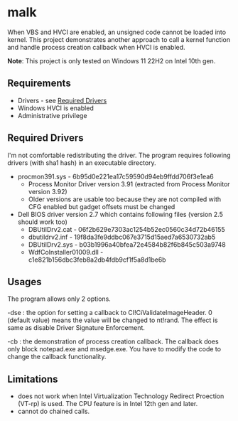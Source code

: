 # malk

When VBS and HVCI are enabled, an unsigned code cannot be loaded into kernel. This project demonstrates another approach to call a kernel function and handle process creation callback when HVCI is enabled.

**Note**: This project is only tested on Windows 11 22H2 on Intel 10th gen.


## Requirements
- Drivers - see [Required Drivers](#required-drivers)
- Windows HVCI is enabled
- Administrative privilege


## Required Drivers

I'm not comfortable redistributing the driver. The program requires following drivers (with sha1 hash) in an executable directory.
- procmon391.sys - 6b95d0e221ea17c59590d94eb9ffdd706f3e1ea6
  - Process Monitor Driver version 3.91 (extracted from Process Monitor version 3.92)
  - Older versions are usable too because they are not compiled with CFG enabled but gadget offsets must be changed
- Dell BIOS driver version 2.7 which contains following files (version 2.5 should work too)
  - DBUtilDrv2.cat - 06f2b629e7303ac1254b52ec0560c34d72b46155
  - dbutildrv2.inf - 19f8da3fe9ddbc067e3715d15aed7a6530732ab5
  - DBUtilDrv2.sys - b03b1996a40bfea72e4584b82f6b845c503a9748
  - WdfCoInstaller01009.dll - c1e821b156dbc3feb8a2db4fdb9cf1f5a8d1be6b


## Usages

The program allows only 2 options.

-dse : the option for setting a callback to CI!CiValidateImageHeader. 0 (default value) means the value will be changed to nt!rand. The effect is same as disable Driver Signature Enforcement.

-cb : the demonstration of process creation callback. The callback does only block notepad.exe and msedge.exe. You have to modify the code to change the callback functionality.


## Limitations

- does not work when Intel Virtualization Technology Redirect Proection (VT-rp) is used. The CPU feature is in Intel 12th gen and later.
- cannot do chained calls.
